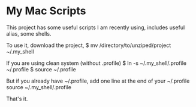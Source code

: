 My Mac Scripts
==============

This project has some useful scripts I am recently using, includes useful alias, some shells.

To use it, download the project, 
$ mv /directory/to/unziped/project ~/.my_shell

If you are using clean system (without .profile)
$ ln -s ~/.my_shell/.profile ~/.profile
$ source ~/.profile

But if you already have ~/.profile, add one line at the end of your ~/.profile
  source ~/.my_shell/.profile

That's it.

